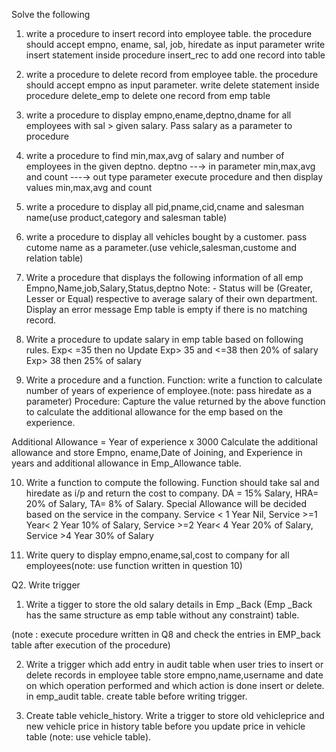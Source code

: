 Solve the following
1. write a procedure to insert record into employee table.
the procedure should accept empno, ename, sal, job, hiredate as input parameter
write insert statement inside procedure insert_rec to add one record into table

2. write a procedure to delete record from employee table.
the procedure should accept empno as input parameter.
write delete statement inside procedure delete_emp to delete one record from emp
table

3. write a procedure to display empno,ename,deptno,dname for all employees with sal > given salary. 
 Pass salary as a parameter to procedure
 
4. write a procedure to find min,max,avg of salary and number of employees in the
given deptno.
deptno --→ in parameter
min,max,avg and count ---→ out type parameter
execute procedure and then display values min,max,avg and count

5. write a procedure to display all pid,pname,cid,cname and salesman name(use
product,category and salesman table)

6. write a procedure to display all vehicles bought by a customer. pass cutome name as
a parameter.(use vehicle,salesman,custome and relation table)

7. Write a procedure that displays the following information of all emp
Empno,Name,job,Salary,Status,deptno
Note: - Status will be (Greater, Lesser or Equal) respective to average salary of their own
department. Display an error message Emp table is empty if there is no matching
record.

8. Write a procedure to update salary in emp table based on following rules.
Exp< =35 then no Update
Exp> 35 and <=38 then 20% of salary
Exp> 38 then 25% of salary

9. Write a procedure and a function.
Function: write a function to calculate number of years of experience of employee.(note:
pass hiredate as a parameter)
Procedure: Capture the value returned by the above function to calculate the additional
allowance for the emp based on the experience.

Additional Allowance = Year of experience x 3000
Calculate the additional allowance
and store Empno, ename,Date of Joining, and Experience in
years and additional allowance in Emp_Allowance table.

10. Write a function to compute the following. Function should take sal and hiredate
as i/p and return the cost to company.
DA = 15% Salary, HRA= 20% of Salary, TA= 8% of Salary.
Special Allowance will be decided based on the service in the company.
Service < 1 Year Nil,
Service >=1 Year< 2 Year 10% of Salary,
Service >=2 Year< 4 Year 20% of Salary,
Service >4 Year 30% of Salary

11. Write query to display empno,ename,sal,cost to company for all employees(note:
use function written in question 10)

Q2. Write trigger
1. Write a tigger to store the old salary details in Emp _Back (Emp _Back has the
same structure as emp table without any
constraint) table.

(note :
execute procedure written in Q8 and
check the entries in EMP_back table after execution of the procedure)

2. Write a trigger which add entry in audit table when user tries to insert or delete
records in employee table store empno,name,username and date on which
operation performed and which action is done insert or delete. in emp_audit table.
create table before writing trigger.

3. Create table vehicle_history. Write a trigger to store old vehicleprice and new vehicle
price in history table before you update price in vehicle table
(note: use vehicle table).
